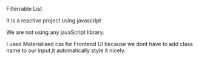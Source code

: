 Filterrable List

It is a reactive project using javascript

We are not using any javaScript library.

I used Materialised css for Frontend UI because we dont have to add class name to our input,it automatically style it nicely.
